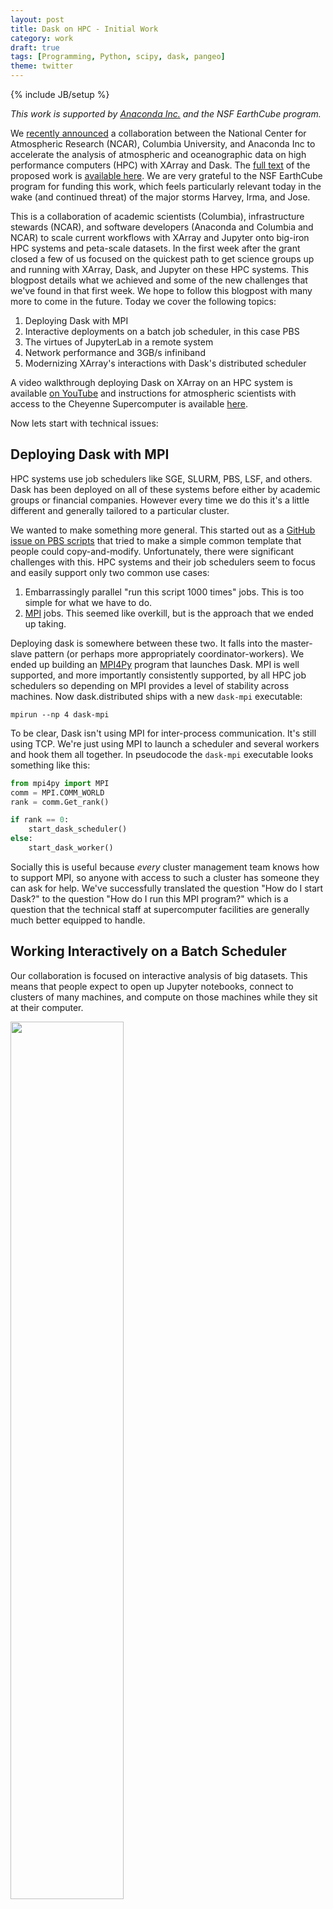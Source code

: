 ```yaml
---
layout: post
title: Dask on HPC - Initial Work
category: work
draft: true
tags: [Programming, Python, scipy, dask, pangeo]
theme: twitter
---
```

{% include JB/setup %}

*This work is supported by [Anaconda Inc.](http://anaconda.com)
and the NSF EarthCube program.*

We [recently announced](http://blogs.ei.columbia.edu/2017/09/13/pangeo-project-will-improve-access-to-climate-data/)
a collaboration between the National Center for Atmospheric Research (NCAR),
Columbia University, and Anaconda Inc to accelerate the analysis of atmospheric
and oceanographic data on high performance computers (HPC) with XArray and
Dask.  The [full
text](https://figshare.com/articles/Pangeo_NSF_Earthcube_Proposal/5361094) of
the proposed work is [available
here](https://figshare.com/articles/Pangeo_NSF_Earthcube_Proposal/5361094).  We
are very grateful to the NSF EarthCube program for funding this work, which
feels particularly relevant today in the wake (and continued threat) of the
major storms Harvey, Irma, and Jose.

This is a collaboration of academic scientists (Columbia), infrastructure
stewards (NCAR), and software developers (Anaconda and Columbia and NCAR) to
scale current workflows with XArray and Jupyter onto big-iron HPC systems and
peta-scale datasets.  In the first week after the grant closed a few of us
focused on the quickest path to get science groups up and running with XArray,
Dask, and Jupyter on these HPC systems.  This blogpost details what we achieved
and some of the new challenges that we've found in that first week.  We hope to
follow this blogpost with many more to come in the future.
Today we cover the following topics:

1.  Deploying Dask with MPI
2.  Interactive deployments on a batch job scheduler, in this case PBS
3.  The virtues of JupyterLab in a remote system
4.  Network performance and 3GB/s infiniband
5.  Modernizing XArray's interactions with Dask's distributed scheduler

A video walkthrough deploying Dask on XArray on an HPC system is available
[on YouTube](https://www.youtube.com/watch?v=7i5m78DSr34) and instructions for
atmospheric scientists with access to the Cheyenne Supercomputer is available
[here](https://github.com/pangeo-data/pangeo-discussion/wiki/Getting-Started-with-Dask-on-Cheyenne).

Now lets start with technical issues:


Deploying Dask with MPI
-----------------------

HPC systems use job schedulers like SGE, SLURM, PBS, LSF, and others.  Dask
has been deployed on all of these systems before either by academic groups or
financial companies.  However every time we do this it's a little different and
generally tailored to a particular cluster.

We wanted to make something more general.  This started out as a [GitHub issue
on PBS scripts](https://github.com/dask/distributed/issues/1260) that tried to
make a simple common template that people could copy-and-modify.
Unfortunately, there were significant challenges with this.  HPC systems and
their job schedulers seem to focus and easily support only two common use
cases:

1.  Embarrassingly parallel "run this script 1000 times" jobs.  This is too
    simple for what we have to do.
2.  [MPI](https://en.wikipedia.org/wiki/Message_Passing_Interface) jobs.  This
    seemed like overkill, but is the approach that we ended up taking.

Deploying dask is somewhere between these two.  It falls into the master-slave
pattern (or perhaps more appropriately coordinator-workers).  We ended up
building an [MPI4Py](http://mpi4py.readthedocs.io/en/stable/) program that
launches Dask.  MPI is well supported, and more importantly consistently
supported, by all HPC job schedulers so depending on MPI provides a level of
stability across machines.  Now dask.distributed ships with a new `dask-mpi`
executable:

    mpirun --np 4 dask-mpi

To be clear, Dask isn't using MPI for inter-process communication.  It's still
using TCP.  We're just using MPI to launch a scheduler and several workers and
hook them all together.  In pseudocode the `dask-mpi` executable looks
something like this:

```python
from mpi4py import MPI
comm = MPI.COMM_WORLD
rank = comm.Get_rank()

if rank == 0:
    start_dask_scheduler()
else:
    start_dask_worker()
```

Socially this is useful because *every* cluster management team knows how to
support MPI, so anyone with access to such a cluster has someone they can ask
for help.  We've successfully translated the question "How do I start Dask?" to
the question "How do I run this MPI program?" which is a question that the
technical staff at supercomputer facilities are generally much better equipped
to handle.


Working Interactively on a Batch Scheduler
------------------------------------------

Our collaboration is focused on interactive analysis of big datasets.  This
means that people expect to open up Jupyter notebooks, connect to clusters
of many machines, and compute on those machines while they sit at their
computer.

<img src="{{ BASE_PATH }}/images/pangeo-dask-client.png" width="60%">

Unfortunately most job schedulers were designed for batch scheduling.  They
will try to run your job quickly, but don't mind waiting for a few hours for a
nice set of machines on the super computer to open up.  As you ask for more
time and more machines, waiting times can increase drastically.  For most MPI
jobs this is fine because people aren't expecting to get a result right away
and they're certainly not interacting with the program, but in our case we
really do want some results right away, even if they're only part of what we
asked for.

Handling this problem long term will require both technical work and policy
decisions.  In the short term we take advantage of two facts:

1.  Many small jobs can start more quickly than a few large ones.  These take
    advantage of holes in the schedule that are too small to be used by larger
    jobs.
2.  Dask doesn't need to be started all at once.  Workers can come and go.

And so I find that if I ask for several single machine jobs I can easily cobble
together a sizable cluster that starts very quickly.  In practice this looks
like the following:

```
$ qsub start-dask.sh      # only ask for one machine
$ qsub add-one-worker.sh  # ask for one more machine
$ qsub add-one-worker.sh  # ask for one more machine
$ qsub add-one-worker.sh  # ask for one more machine
$ qsub add-one-worker.sh  # ask for one more machine
$ qsub add-one-worker.sh  # ask for one more machine
$ qsub add-one-worker.sh  # ask for one more machine
```

Our main job has a wall time of about an hour.  The workers have shorter wall
times.  They can come and go as needed throughout the computation as our
computational needs change.


Jupyter Lab and Web Frontends
-----------------------------

Our scientific collaborators enjoy building Jupyter notebooks of their work.
This allows them to manage their code, scientific thoughts, and visual outputs
all at once and for them serves as an artifact that they can share with their
scientific teams and collaborators.  To help them with this we start a Jupyter
server on the same machine in their allocation that is running the Dask
scheduler.  We then provide them with SSH-tunneling lines that they can
copy-and-paste to get access to the Jupyter server from their personal
computer.

We've been using the new Jupyter Lab rather than the classic notebook.  This is
especially convenient for us because it provides much of the interactive
experience that they lost by not working on their local machine.  They get a
file browser, terminals, easy visualization of textfiles and so on without
having to repeatedly SSH into the HPC system.  We get all of this functionality
on a single connection and with an intuitive Jupyter interface.

For now we give them a script to set all of this up.  It starts Jupyter Lab
using Dask and then prints out the SSH-tunneling line.

```python
from dask.distributed import Client
client = Client(scheduler_file='scheduler.json')

import socket
host = client.run_on_scheduler(socket.gethostname)

def start_jlab(dask_scheduler):
    import subprocess
    proc = subprocess.Popen(['jupyter', 'lab', '--ip', host, '--no-browser'])
    dask_scheduler.jlab_proc = proc

client.run_on_scheduler(start_jlab)

print("ssh -N -L 8787:%s:8787 -L 8888:%s:8888 -L 8789:%s:8789 cheyenne.ucar.edu" % (host, host, host))
```

Long term we would like to switch to an entirely point-and-click interface
(perhaps something like JupyterHub) but this will requires additional thinking
about deploying distributed resources along with the Jupyter server instance.


Network Performance on Infiniband
---------------------------------

The intended computations move several terabytes across the cluster.
On this cluster Dask gets about 1GB/s simultaneous read/write network bandwidth
per machine using the high-speed Infiniband network.  For any commodity or
cloud-based system this is *very fast* (about 10x faster than what I observe on
Amazon).  However for a super-computer this is only about 30% of what's
possible (see [hardware specs](https://www2.cisl.ucar.edu/resources/computational-systems/cheyenne)).

I suspect that this is due to byte-handling in Tornado, the networking library
that Dask uses under the hood.  The following image shows the diagnostic
dashboard for one worker after a communication-heavy workload.  We see 1GB/s
for both read and write.  We also see 100% CPU usage.

<a href="{{BASE_PATH}}/images/pangeo-network.png"><img src="{{BASE_PATH}}/images/pangeo-network.png" width="70%"></a>

Network performance is a big question for HPC users looking at Dask.  If we can
get near MPI bandwidth then that may help to reduce concerns for this
performance-oriented community.

-  [Github issue for this project](https://github.com/pangeo-data/pangeo-discussion/issues/6)
-  [Github issue for Tornado](https://github.com/tornadoweb/tornado/issues/2147)

[*How do I use Infiniband network with Dask?*](https://stackoverflow.com/questions/43881157/how-do-i-use-an-infiniband-network-with-dask)


XArray and Dask.distributed
---------------------------

XArray was the first major project to use Dask internally.  This early
integration was critical to prove out Dask's internals with user feedback.
However it also means that some parts of XArray were designed well before some
of the newer parts of Dask, notably the asynchronous distributed scheduling
features.

XArray can still use Dask on a distributed cluster, but only with the subset of
features that are also available with the single machine scheduler.  This means
that persisting data in distributed RAM, parallel debugging, publishing shared
datasets, and so on all require significantly more work today with XArray than
they should.

To address this we plan to update XArray to follow a newly proposed [Dask
interface](https://github.com/dask/dask/pull/1068#issuecomment-326591640).
This is complex enough to handle all Dask scheduling features, but light weight
enough not to actually require any dependence on the Dask library itself.
(Work by [Jim Crist](http://jcrist.github.io/).)

We will also eventually need to look at reducing overhead for inspecting
several NetCDF files, but we haven't yet run into this, so I plan to wait.


Future Work
-----------

We think we're at a decent point for scientific users to start playing with the
system.  We have a [Getting Started with Dask on Cheyenne](https://github.com/pangeo-data/pangeo-discussion/wiki/Getting-Started-with-Dask-on-Cheyenne)
wiki page that our first set of guinea pig users have successfully run through
without much trouble.  We've also identified a number of issues that the
software developers can work on while the scientific teams spin up.


1.  [Zero copy Tornado writes](https://github.com/tornadoweb/tornado/issues/2147) to [improve network bandwidth](https://github.com/pangeo-data/pangeo-discussion/issues/6)
2.  [Enable Dask.distributed features in XArray](https://github.com/pangeo-data/pangeo-discussion/issues/5) by [formalizing dask's expected interface](https://github.com/dask/dask/pull/1068)
3.  [Dynamic deployments on batch job schedulers](https://github.com/pangeo-data/pangeo-discussion/issues/8)

We would love to engage other collaborators throughout this process.  If you or
your group work on related problems we would love to hear from you.  This grant
isn't just about serving the scientific needs of researchers at Columbia and
NCAR, but about building long-term systems that can benefit the entire
atmospheric and oceanographic community.  Please engage on the
[Pangeo GitHub issue tracker](https://github.com/pangeo-data/pangeo-discussion/issues).

